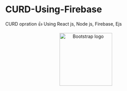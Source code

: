 # CURD-Using-Firebase
CURD opration 👍  Using React js, Node js, Firebase, Ejs 


<p align="center">
  <a href="https://getbootstrap.com/">
    <img
      src="./assets/logo/bootstrap+color.png"
      alt="Bootstrap logo"
      width="auto"
      height="165"
    />
  </a>
</p>
